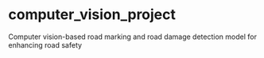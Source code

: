 # computer_vision_project
Computer vision-based road marking and road damage detection model for enhancing road safety
